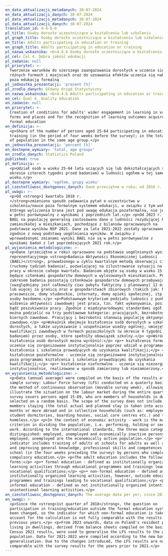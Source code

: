 ```yaml
---
en_data_aktualizacji_metadanych: 30-07-2024
en_data_aktualizacji_danych: 30-07-2024
pl_data_aktualizacji_metadanych: 30-07-2024
pl_data_aktualizacji_danych: 30-07-2024
translation_id: 4-4-b-0
pl_title: Osoby dorosłe uczestniczące w kształceniu lub szkoleniu
pl_graph_title: Osoby dorosłe uczestniczące w kształceniu lub szkoleniu
en_title: Adults participating in education or training
en_graph_title: Adults participating in education or training
pl_nazwa_wskaznika: <b>4.4.b Osoby dorosłe uczestniczące w kształceniu lub szkoleniu</b>
pl_cel: Cel 4. Dobra jakość edukacji
pl_zadanie: null
pl_priorytet: >-
  Tworzenie warunków do szerszego zaangażowania dorosłych w uczenie się w
  różnych formach i miejscach oraz do uznawania efektów uczenia się nabytych
  poza edukacją formalną
pl_jednostka_prezentacji: 'procent [%]'
pl_zrodlo_danych: Główny Urząd Statystyczny
en_nazwa_wskaznika: <b>4.4.b Adults participating in education or training</b>
en_cel: Goal 4. Quality education
en_zadanie: null
en_priorytet: >-
  Creation of conditions for adults' wider engagement in learning in various
  forms and places and for the recognition of learning outcomes acquired outside
  formal education
en_definicja: >-
  <p>Share of the number of persons aged 25-64 participating in education or
  training (in the period of four weeks before the survey); in the total number
  of population in the same age group.</p>
en_jednostka_prezentacji: 'percent [%]'
en_dostepne_wymiary: 'total, age groups'
en_zrodlo_danych: Statistics Poland
published: true
pl_definicja: >-
  <p>Udział osób w wieku 25-64 lata uczących się lub dokształcających się (w
  okresie czterech tygodni przed badaniem) w ludności ogółem w tej samej grupie
  wieku.</p>
pl_dostepne_wymiary: 'ogółem, grupy wieku'
pl_czestotliwosc_dostępnosc_danych: Dane przeciętne w roku; od 2010 r.
pl_uwagi: >-
  <p>Od <strong>1 kwartału 2018 r.
  </strong>zmieniono sposób zadawania pytań o uczestnictwo w
  szkoleniu/nauce poza formalnym systemem edukacji, w związku z tym wskaźnik do
  którego wyliczenia brana jest pod uwagę edukacja pozaformalna, nie jest
  w pełni porównywalny z wynikami z poprzednich lat.</p> <p>Od 2023 r. do uogólniania wyników
  BAEL na populację generalną zastosowano dane o ludności rezydującej Polski
  zamieszkałej w mieszkaniach, pochodzące z bilansów opracowanych na
  podstawie wyników NSP 2021. Dane za lata 2021-2022 zostały opracowane
  zgodnie z nową podstawą uogólniania wyników. W związku z
  wprowadzonymi zmianami wyniki BAEL nie są w pełni porównywalne z
  wynikami badań z lat poprzedzających 2021 rok.</p>
pl_wyjasnienia_metodologiczne: >-
  <p>Dane (przeciętne w roku) opracowano na podstawie uogólnionych wyników
  reprezentacyjnego <strong>Badania Aktywności Ekonomicznej Ludności
  (BAEL)</strong>, prowadzonego w cyklu kwartalnym metodą obserwacji ciągłej
  (ruchomy tydzień badania), pozwalającej na zilustrowanie sytuacji na rynku
  pracy w okresie całego kwartału. Badaniem objęte są osoby w wieku 15-89 lat
  będące członkami gospodarstw domowych w wylosowanych mieszkaniach. Poza
  zakresem badania pozostają członkowie gospodarstw domowych przebywający
  (uwzględniany jest całkowity czas pobytu faktyczny i planowany) 12 miesięcy
  lub więcej za granicą oraz w gospodarstwach zbiorowych (takich jak: hotele
  pracownicze, domy studenckie, internaty, domy opieki społecznej, itp.) oraz
  osoby bezdomne.</p> <p>Podstawowym kryterium podziału ludności z punktu
  widzenia aktywności zawodowej jest praca, tzn. fakt wykonywania, posiadania
  bądź poszukiwania pracy. Zgodnie z międzynarodowymi standardami ogół ludności
  można podzielić na trzy podstawowe kategorie: pracujących, bezrobotnych i
  biernych zawodowo. Pracujący i bezrobotni stanowią populację aktywnych
  zawodowo.</p> <p>Wskaźnik obejmuje kształcenie osób dorosłych w szkołach dla
  dorosłych, a także uzyskiwanie i uzupełnianie wiedzy ogólnej, umiejętności i
  kwalifikacji zawodowych w formach pozaszkolnych (w okresie 4 tygodni przed
  badaniem) przez osoby, które spełniły obowiązek szkolny.</p> <p>Wśród form
  kształcenia osób dorosłych można wyróżnić:</p> <p>• kształcenie formalne -
  uczenie się zorganizowane instytucjonalnie poprzez udział w programach
  kształcenia i szkolenia prowadzących do uzyskania kwalifikacji;</p> <p>•
  kształcenie pozaformalne - uczenie się zorganizowane instytucjonalnie, jednak
  poza programami kształcenia i szkolenia prowadzącymi do uzyskania
  kwalifikacji;</p> <p>• kształcenie nieformalne - uczenie się niezorganizowane
  instytucjonalnie, realizowane w sposób zamierzony lub niezamierzony.</p>
en_wyjasnienia_metodologiczne: >-
  <p>Data (annual average) were compiled on the basis of the results of the
  sample survey: Labour Force Survey (LFS) conducted on a quaterly basis, using
  the method of continouous observation (movable survey week), allowing to
  illustrate the situation on the labour market during the entire quarter. The
  survey covers persons aged 15-89, who are members of households in dwellings
  selected on a random basis. The scope of the survey does not include household
  members staying (the total actual and planned stay is taken into account) 12
  months or more abroad and in collective households (such as: employee hotels,
  student dormitories, boarding houses, social care centres etc.) and the
  homeless.</p> <p>In the context of economic activity - work is the main
  criterion in dividing the population, i.e. performing, holding or seeking
  work. According to the international standards, the three main categories are
  distinguished: employed, unemployed and economically inactive persons. The
  employed, unemployed are the economically active population.</p> <p>The
  indicator includes training of adults at schools for adults as well as getting
  and improving general knowledge, professional skills and competences outside
  school (in the four weeks preceding the survey) by persons who completed
  compulsory education.</p> <p>The adult education includes the following
  forms:</p> <p>• formal education - defined as institutionally organized
  learning activities through educational programmes and trainings leading to
  vocational qualifications;</p> <p>• non-formal education - defined as
  institutionally organized learning activities, however, outside educational
  programmes and trainings leading to vocational qualifications;</p> <p>•
  informal education - defined as not institutionally organized intentional or
  unintentional learning activities.</p>
en_czestotliwosc_dostępnosc_danych: The average data per yer; since 2010
en_uwagi: >-
  <p>Since the <strong>1st quarter of 2018</strong>, the question on
  participation in training/education outside the formal education system has
  been changed, so the indicator for which non-formal education is taken into
  account for the calculation is not fully comparable with the results of
  previous years.</p> <p>From 2023 onwards, data on Poland's resident population
  living in dwellings, derived from balance sheets compiled on the basis of
  Census 2021 results, were used to generalise the LFS results to the general
  population. Data for 2021-2022 were compiled according to the new basis of
  generalisation. Due to the changes introduced, the LFS results are not fully
  comparable with the survey results for the years prior to 2021.</p>
---
```

